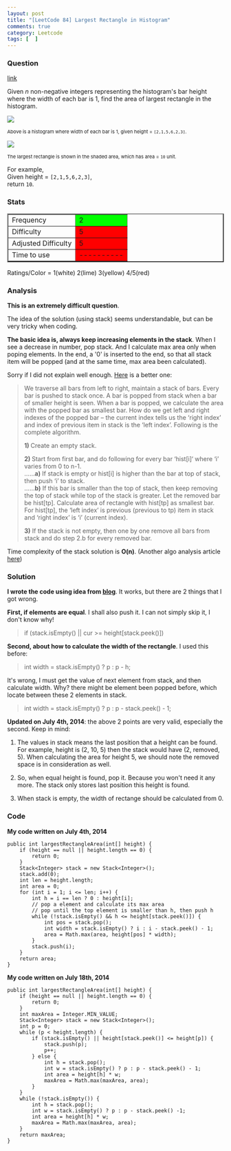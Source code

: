 ```yaml
---
layout: post
title: "[LeetCode 84] Largest Rectangle in Histogram"
comments: true
category: Leetcode
tags: [  ]
---
```


### Question 
[link](https://oj.leetcode.com/problems/largest-rectangle-in-histogram/)

<div class="question-content">
            <p></p><p>
Given <i>n</i> non-negative integers representing the histogram's bar height where the width of each bar is 1, find the area of largest rectangle in the histogram.
</p>

<p>
<img src="http://www.leetcode.com/wp-content/uploads/2012/04/histogram.png"><br>
</p><p style="font-size: 11px">Above is a histogram where width of each bar is 1, given height = <code>[2,1,5,6,2,3]</code>.</p>
<p></p>

<p>
<img src="http://www.leetcode.com/wp-content/uploads/2012/04/histogram_area.png"><br>
</p><p style="font-size: 11px">The largest rectangle is shown in the shaded area, which has area = <code>10</code> unit.</p>
<p></p>

<p>
For example,<br>
Given height = <code>[2,1,5,6,2,3]</code>,<br>
return <code>10</code>.
</p><p></p>
          </div>

### Stats
<table border="2">
	<tr>
		<td>Frequency</td>
		<td bgcolor="lime">2</td>
	</tr>
	<tr>
		<td>Difficulty</td>
		<td bgcolor="red">5</td>
	</tr>
	<tr>
		<td>Adjusted Difficulty</td>
		<td bgcolor="red">5</td>
	</tr>
	<tr>
		<td>Time to use</td>
		<td bgcolor="red">----------</td>
	</tr>
</table>

Ratings/Color = 1(white) 2(lime) 3(yellow) 4/5(red)

### Analysis

__This is an extremely difficult question__. 

The idea of the solution (using stack) seems understandable, but can be very tricky when coding. 

__The basic idea is, always keep increasing elements in the stack__. When I see a decrease in number, pop stack. And I calculate max area only when poping elements. In the end, a '0' is inserted to the end, so that all stack item will be popped (and at the same time, max area been calculated). 

Sorry if I did not explain well enough. [Here](http://www.geeksforgeeks.org/largest-rectangle-under-histogram/) is a better one: 

<blockquote cite="http://www.geeksforgeeks.org/largest-rectangle-under-histogram/">
<p>
We traverse all bars from left to right, maintain a stack of bars.  Every bar is pushed to stack once.  A bar is popped from stack when a bar of smaller height is seen.  When a bar is popped, we calculate the area with the popped bar as smallest bar. How do we get left and right indexes of the popped bar – the current index tells us the ‘right index’ and index of previous item in stack is the ‘left index’.  Following is the complete algorithm.
</p>
<p><strong>1) </strong>Create an empty stack.</p>
<p><strong>2) </strong>Start from first bar, and do following for every bar ‘hist[i]‘ where ‘i’ varies from 0 to n-1.<br>
……<strong>a)</strong> If stack is empty or hist[i] is higher than the bar at top of stack, then push ‘i’ to stack.<br>
……<strong>b)</strong> If this bar is smaller than the top of stack, then keep removing the top of stack while top of the stack is greater. Let the removed bar be hist[tp]. Calculate area  of rectangle with hist[tp] as smallest bar. For hist[tp], the ‘left index’ is previous (previous to tp) item in stack and ‘right index’ is ‘i’ (current index).</p>
<p><strong>3)</strong> If the stack is not empty, then one by one remove all bars from stack and do step 2.b for every removed bar.</p>
</blockquote>

Time complexity of the stack solution is __O(n)__. (Another algo analysis article [here](http://tech-queries.blogspot.sg/2011/03/maximum-area-rectangle-in-histogram.html)) 

### Solution

__I wrote the code using idea from [blog](http://jane4532.blogspot.sg/2013/07/longest-rectangle-in-histogramleetcode.html)__. It works, but there are 2 things that I got wrong. 

__First, if elements are equal__. I shall also push it. I can not simply skip it, I don't know why! 

> if (stack.isEmpty() || cur >= height[stack.peek()]) 

__Second, about how to calculate the width of the rectangle__. I used this before: 

> int width = stack.isEmpty() ? p : p - h;

It's wrong, I must get the value of next element from stack, and then calculate width. Why? there might be element been popped before, which locate between these 2 elements in stack. 

> int width = stack.isEmpty() ? p : p - stack.peek() - 1;

__Updated on July 4th, 2014__: the above 2 points are very valid, especially the second. Keep in mind: 

1. The values in stack means the last position that a height can be found. For example, height is (2, 10, 5) then the stack would have (2, removed, 5). When calculating the area for height 5, we should note the removed space is in consideration as well. 

1. So, when equal height is found, pop it. Because you won't need it any more. The stack only stores last position this height is found.

1. When stack is empty, the width of rectange should be calculated from 0. 

### Code

__My code written on July 4th, 2014__

    public int largestRectangleArea(int[] height) {
        if (height == null || height.length == 0) {
            return 0;
        }
        Stack<Integer> stack = new Stack<Integer>();
        stack.add(0);
        int len = height.length;
        int area = 0;
        for (int i = 1; i <= len; i++) {
            int h = i == len ? 0 : height[i];
            // pop a element and calculate its max area
            // pop until the top element is smaller than h, then push h
            while (!stack.isEmpty() && h <= height[stack.peek()]) {
                int pos = stack.pop();
                int width = stack.isEmpty() ? i : i - stack.peek() - 1;
                area = Math.max(area, height[pos] * width);
            }
            stack.push(i);
        }
        return area;
    }

__My code written on July 18th, 2014__

    public int largestRectangleArea(int[] height) {
        if (height == null || height.length == 0) {
			return 0;
		}
		int maxArea = Integer.MIN_VALUE;
		Stack<Integer> stack = new Stack<Integer>();
		int p = 0;
		while (p < height.length) {
			if (stack.isEmpty() || height[stack.peek()] <= height[p]) {
				stack.push(p);
				p++;
			} else {
				int h = stack.pop();
			    int w = stack.isEmpty() ? p : p - stack.peek() - 1;
				int area = height[h] * w;
				maxArea = Math.max(maxArea, area);
			}
		}
		while (!stack.isEmpty()) {
			int h = stack.pop();
			int w = stack.isEmpty() ? p : p - stack.peek() -1;
			int area = height[h] * w;
			maxArea = Math.max(maxArea, area);
		}
		return maxArea;
    }
